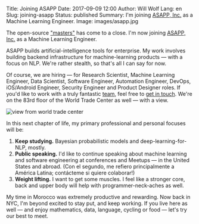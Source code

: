 Title: Joining ASAPP
Date: 2017-09-09 12:00
Author: Will Wolf
Lang: en
Slug: joining-asapp
Status: published
Summary: I'm joining [ASAPP, Inc.](https://www.asapp.com/) as a Machine Learning Engineer.
Image: images/asapp.jpg

The open-source ["masters"](http://willwolf.io/2016/07/29/my-open-source-machine-learning-masters-in-casablanca-morocco/) has come to a close. I'm now joining [ASAPP, Inc.](https://www.asapp.com/) as a Machine Learning Engineer.

ASAPP builds artificial-intelligence tools for enterprise. My work involves building backend infrastructure for machine-learning products — with a focus on NLP. We're rather stealth, so that's all I can say for now.

Of course, we are hiring — for Research Scientist, Machine Learning Engineer, Data Scientist, Software Engineer, Automation Engineer, DevOps, iOS/Android Engineer, Security Engineer and Product Designer roles. If you'd like to work with a truly fantastic [team](https://www.asapp.com/team/), feel free to [get in touch](mailto:will@asapp.com). We're on the 83rd floor of the World Trade Center as well — with a view.

![view from world trade center]({static}/images/world_trade_center.jpg)

In this next chapter of life, my primary professional and personal focuses will be:

1. **Keep studying.** Bayesian probabilistic models and deep-learning-for-NLP, mostly.
2. **Public speaking.** I'd like to continue speaking about machine learning and software engineering at conferences and Meetups — in the United States and abroad. (Con el segundo, me refiero principalmente a América Latina; contácteme si quiere colaborar!)
3. **Weight lifting.** I want to get some muscles. I feel like a stronger core, back and upper body will help with programmer-neck-aches as well.

My time in Morocco was extremely productive and rewarding. Now back in NYC, I'm beyond excited to stay put, and keep working. If you live here as well — and enjoy mathematics, data, language, cycling or food — let's try our best to meet.
